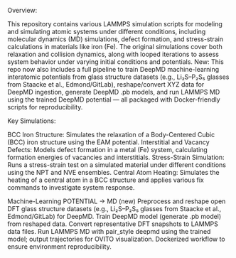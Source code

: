 Overview:

This repository contains various LAMMPS simulation scripts for modeling and simulating atomic systems under different conditions, including molecular dynamics (MD) simulations, defect formation, and stress-strain calculations in materials like iron (Fe). The original simulations cover both relaxation and collision dynamics, along with looped iterations to assess system behavior under varying initial conditions and potentials.
New: This repo now also includes a full pipeline to train DeepMD machine-learning interatomic potentials from glass structure datasets (e.g., Li₂S–P₂S₅ glasses from Staacke et al., Edmond/GitLab), reshape/convert XYZ data for DeepMD ingestion, generate DeepMD .pb models, and run LAMMPS MD using the trained DeepMD potential — all packaged with Docker-friendly scripts for reproducibility.

Key Simulations:

BCC Iron Structure: Simulates the relaxation of a Body-Centered Cubic (BCC) iron structure using the EAM potential.
Interstitial and Vacancy Defects: Models defect formation in a metal (Fe) system, calculating formation energies of vacancies and interstitials.
Stress-Strain Simulation: Runs a stress-strain test on a simulated material under different conditions using the NPT and NVE ensembles.
Central Atom Heating: Simulates the heating of a central atom in a BCC structure and applies various fix commands to investigate system response.

Machine-Learning POTENTIAL → MD (new)
Preprocess and reshape open DFT glass structure datasets (e.g., Li₂S–P₂S₅ glasses from Staacke et al., Edmond/GitLab) for DeepMD.
Train DeepMD model (generate .pb model) from reshaped data.
Convert representative DFT snapshots to LAMMPS data files.
Run LAMMPS MD with pair_style deepmd using the trained model; output trajectories for OVITO visualization.
Dockerized workflow to ensure environment reproducibility.
